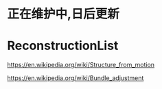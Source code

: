# 正在维护中,日后更新
# ReconstructionList
https://en.wikipedia.org/wiki/Structure_from_motion

https://en.wikipedia.org/wiki/Bundle_adjustment
